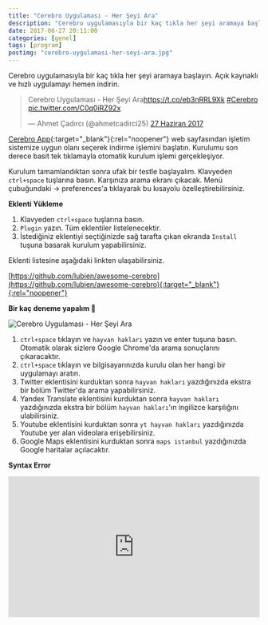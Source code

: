 ```yaml
---
title: "Cerebro Uygulaması - Her Şeyi Ara"
description: "Cerebro uygulamasıyla bir kaç tıkla her şeyi aramaya başlayın. Açık kaynaklı ve hızlı uygulamayı hemen indirin."
date: 2017-06-27 20:11:00
categories: [genel]
tags: [program]
postimg: "cerebro-uygulamasi-her-seyi-ara.jpg"
---
```


Cerebro uygulamasıyla bir kaç tıkla her şeyi aramaya başlayın. Açık kaynaklı ve hızlı uygulamayı hemen indirin. 

<blockquote class="twitter-tweet" data-lang="tr"><p lang="tr" dir="ltr">Cerebro Uygulaması - Her Şeyi Ara<a href="https://t.co/eb3nRRL9Xk">https://t.co/eb3nRRL9Xk</a> <a href="https://twitter.com/hashtag/Cerebro?src=hash">#Cerebro</a> <a href="https://t.co/C0q0iRZ92x">pic.twitter.com/C0q0iRZ92x</a></p>&mdash; Ahmet Çadırcı (@ahmetcadirci25) <a href="https://twitter.com/ahmetcadirci25/status/879750875681628160">27 Haziran 2017</a></blockquote>
<script async src="//platform.twitter.com/widgets.js" charset="utf-8"></script>

[Cerebro App](https://cerebroapp.com/){:target="_blank"}{:rel="noopener"} web sayfasından işletim sistemize uygun olanı seçerek indirme işlemini başlatın. Kurulumu son derece basit tek tıklamayla otomatik kurulum işlemi gerçekleşiyor. 

Kurulum tamamlandıktan sonra ufak bir testle başlayalım. Klavyeden `ctrl+space` tuşlarına basın. Karşınıza arama ekranı çıkacak. Menü çubuğundaki → preferences'a tıklayarak bu kısayolu özelleştirebilirsiniz. 

**Eklenti Yükleme**

1. Klavyeden `ctrl+space` tuşlarına basın.
2. `Plugin` yazın. Tüm eklentiler listelenecektir.
3. İstediğiniz eklentiyi seçtiğinizde sağ tarafta çıkan ekranda `Install` tuşuna basarak kurulum yapabilirsiniz.

Eklenti listesine aşağıdaki linkten ulaşabilirsiniz.

[https://github.com/lubien/awesome-cerebro](https://github.com/lubien/awesome-cerebro){:target="_blank"}{:rel="noopener"} 

**Bir kaç deneme yapalım 🤠**

![Cerebro Uygulaması - Her Şeyi Ara](https://ahmetcadirci.com.tr/images/cerebro-uygulamasi-her-seyi-ara.jpg "Cerebro Uygulaması - Her Şeyi Ara")

1. `ctrl+space` tıklayın ve `hayvan hakları` yazın ve enter tuşuna basın. Otomatik olarak sizlere Google Chrome'da arama sonuçlarını çıkaracaktır. 
2. `ctrl+space` tıklayın ve bilgisayarınızda kurulu olan her hangi bir uygulamayı aratın. 
3. Twitter eklentisini kurduktan sonra `hayvan hakları` yazdığınızda ekstra bir bölüm Twitter'da arama yapabilirsiniz. 
4. Yandex Translate eklentisini kurduktan sonra `hayvan hakları` yazdığınızda ekstra bir bölüm `hayvan hakları`'ın ingilizce karşılığını ulabilirsiniz.
5. Youtube eklentisini kurduktan sonra `yt hayvan hakları` yazdığınızda Youtube yer alan videolara erişebilirsiniz.
5. Google Maps eklentisini kurduktan sonra `maps istanbul` yazdığınızda Google haritalar açılacaktır.

**Syntax Error**

<div style="width:100%;height:0;padding-bottom:56%;position:relative;"><iframe src="https://giphy.com/embed/yR4xZagT71AAM" width="100%" height="100%" style="position:absolute" frameBorder="0" class="giphy-embed" allowFullScreen></iframe></div>